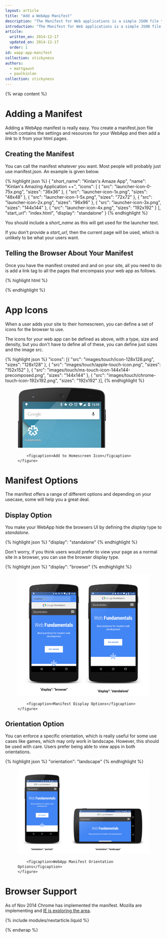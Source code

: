 ```yaml
---
layout: article
title: "Add a WebApp Manifest"
description: "The Manifest for Web applications is a simple JSON file that gives you, the developer, the ability to control how your app appears to the user in the areas that they would expect to see apps (for example the mobile homescreen), direct what the user can launch and more importantly how they can launch it. In the future the manifest will give you even more control over your app, but right now we are just focusing on how your app can be launched."
introduction: "The Manifest for Web applications is a simple JSON file that gives you, the developer, the ability to control how your app appears to the user in the areas that they would expect to see apps (for example the mobile homescreen), direct what the user can launch and more importantly how they can launch it. In the future the manifest will give you even more control over your app, but right now we are just focusing on how your app can be launched."
article:
  written_on: 2014-12-17
  updated_on: 2014-12-17
  order: 1
id: wapp-app-manifest
collection: stickyness
authors:
  - mattgaunt
  - paulkinlan
collection: stickyness
---
```


{% wrap content %}

# Adding a Manifest

Adding a WebApp manifest is really easy. You create a manifest.json
file which contains the settings and resources for your WebApp and
then add a *link* to it from your html pages.

## Creating the Manifest

You can call the manifest whatever you want. Most people will probably just use manifest.json. An example is given below.

{% highlight json %}
{
  "short_name": "Kinlan's Amaze App",
  "name": "Kinlan's Amazing Application ++",
  "icons": [
    {
      "src": "launcher-icon-0-75x.png",
      "sizes": "36x36"
    },
    {
      "src": "launcher-icon-1x.png",
      "sizes": "48x48"
    },
    {
      "src": "launcher-icon-1-5x.png",
      "sizes": "72x72"
    },
    {
      "src": "launcher-icon-2x.png",
      "sizes": "96x96"
    },
    {
      "src": "launcher-icon-3x.png",
      "sizes": "144x144"
    },
    {
      "src": "launcher-icon-4x.png",
      "sizes": "192x192"
    }
  ],
  "start_url": "index.html",
  "display": "standalone"
}
{% endhighlight %}

You should include a *short_name* as this will get used for the launcher text.

If you don't provide a *start_url*, then the current page will be used, which is unlikely to be what your users want.

## Telling the Browser About Your Manifest

Once you have the manifest created and and on your site, all you need to do is add a link tag to all the pages that encompass your web app as follows.

{% highlight html %}
<link rel="manifest" href="/manifest.json">
{% endhighlight %}

# App Icons

When a user adds your site to their homescreen, you can define a set of icons for the browser to use.

The icons for your web app can be defined as above, with a type, size and density, but you don't have to define all of these, you can define just sizes and the image src.

{% highlight json %}
"icons": [{
    "src": "images/touch/icon-128x128.png",
    "sizes": "128x128"
  }, {
    "src": "images/touch/apple-touch-icon.png",
    "sizes": "152x152"
  }, {
    "src": "images/touch/ms-touch-icon-144x144-precomposed.png",
    "sizes": "144x144"
  }, {
    "src": "images/touch/chrome-touch-icon-192x192.png",
    "sizes": "192x192"
  }],
{% endhighlight %}

<div class="clear g-wide--full">
    <figure>
        <img src="images/homescreen-icon.png" alt="Add to Homescreen Icon">

        <figcaption>Add to Homescreen Icon</figcaption>
    </figure>
</div>

<div class="clear"></div>

# Manifest Options

The manifest offers a range of different options and depending on your usecase, some will help you a great deal.

## Display Option

You make your WebApp hide the browsers UI by defining the *display* type to *standalone*.

{% highlight json %}
"display": "standalone"
{% endhighlight %}

Don't worry, if you think users would prefer to view your page as a normal site in a browser, you can use the browser display type.

{% highlight json %}
"display": "browser"
{% endhighlight %}

<div class="clear g-wide--full">
    <figure class="fluid">
        <img src="images/manifest-display-options.png" alt="web-app-capable">

        <figcaption>Manifest Display Options</figcaption>
    </figure>
</div>

<div class="clear"></div>

## Orientation Option

You can enforce a specific orientation, which is really useful for some use cases like games, which may only work in landscape. However, this should be used with care. Users prefer being able to view apps in both orientations.

{% highlight json %}
"orientation": "landscape"
{% endhighlight %}

<div class="clear g-wide--full">
    <figure class="fluid">
        <img src="images/manifest-orientation-options.png" alt="WebApp Manifest Orientation Options">

        <figcaption>WebApp Manifest Orientation Options</figcaption>
    </figure>
</div>

<div class="clear"></div>

# Browser Support

As of Nov 2014 Chrome has implemented the manifest. Mozilla are implementing and [IE is exploring the area](https://status.modern.ie/webapplicationmanifest?term=manifest).

{% include modules/nextarticle.liquid %}

{% endwrap %}
